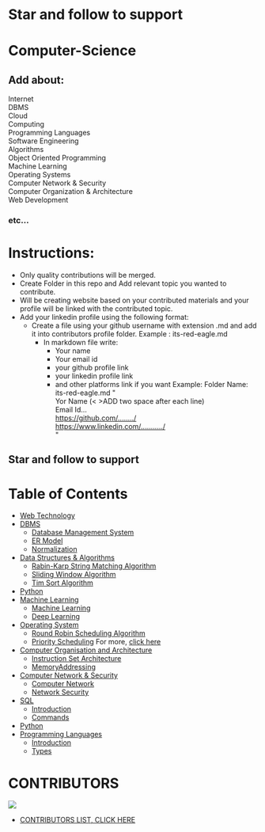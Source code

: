# <b>Star and follow to support</b>

# Computer-Science

## Add about:

Internet  
DBMS  
Cloud  
Computing  
Programming Languages  
Software Engineering  
Algorithms  
Object Oriented Programming  
Machine Learning  
Operating Systems  
Computer Network & Security  
Computer Organization & Architecture  
Web Development

### etc...

# Instructions:

- Only quality contributions will be merged.
- Create Folder in this repo and Add relevant topic you wanted to contribute.
- Will be creating website based on your contributed materials and your profile will be linked with the contributed topic.
- Add your linkedin profile using the following format:
  - Create a file using your github username with extension .md and add it into contributors profile folder.
    Example : its-red-eagle.md
    - In markdown file write:
      - Your name
      - Your email id
      - your github profile link
      - your linkedin profile link
      - and other platforms link if you want
        Example:
        Folder Name: its-red-eagle.md
        "  
         Yor Name (< >ADD two space after each line)  
         Email Id...  
         https://github.com/......../  
         https://www.linkedin.com/.........../  
         "

## Star and follow to support

# Table of Contents

- [Web Technology](Web%20Technology/WebTechnology.md)
- [DBMS](DBMS/Database%20Management%20System/readme.md)
  - [Database Management System](DBMS/Database%20Management%20System/readme.md)
  - [ER Model](DBMS/ER%20Model/readme.md)
  - [Normalization](DBMS/Normalization/readme.md)
- [Data Structures & Algorithms]()
  - [Rabin-Karp String Matching Algorithm](Data%20Structures%20and%20Algorithms/Rabin-Karp-String-Matching-Algo.md)
  - [Sliding Window Algorithm](Data%20Structures%20and%20Algorithms/Sliding-Window-Algo.md)
  - [Tim Sort Algorithm](Data%20Structures%20and%20Algorithms/Tim-Sort.md)
- [Python](Python/python.md)
- [Machine Learning]()
  - [Machine Learning](Machine%20Learning/deep-learning.md)
  - [Deep Learning](Machine%20Learning/deep-learning.md)
- [Operating System](Operating%20System/os.md)
  - [Round Robin Scheduling Algorithm](Operating%System/Round%Robin%Scheduling%Algorithm.md)
  - [Priority Scheduling](Operating%System/Priority%Scheduling.md)
    For more, [click here](Operating%20System)
- [Computer Organisation and Architecture]()
  - [Instruction Set Architecture](Computer%20Organisation%20and%20Architecture/InstructionSetArchitecture.md)
  - [MemoryAddressing](Computer%20Organisation%20and%20Architecture/MemoryAddressing.md)
- [Computer Network & Security]()
  - [Computer Network](Computer%20Network%20&%20Security/Computer_network.md)
  - [Network Security](Computer%20Network%20&%20Security/network_security.md)
- [SQL]()
  - [Introduction](SQL/Introduction.md)
  - [Commands](SQL/Commands.md)
- [Python](Python/python.md)
- [Programming Languages]()
  - [Introduction](Programming%20Languages/introduction.md)
  - [Types](Programming%20Languages/Types.md)

# CONTRIBUTORS

<a href="https://github.com/its-red-eagle/Computer-Science-Engineering/graphs/contributors">
  <img src="https://contrib.rocks/image?repo=its-red-eagle/Computer-Science-Engineering" />
</a>

- [CONTRIBUTORS LIST, CLICK HERE](Contributors%20List/README.md)
